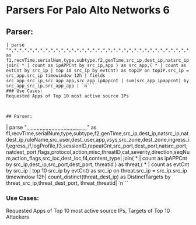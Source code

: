 # Parsers For Palo Alto Networks 6

## Parser:
```
| parse "*,*,*,*,*,*,*,*,*,*,*,*,*,*,*,*,*,*,*,*,*,*,*,*,*,*,*,*,*,*,*,*,*,*,*,*,*,*,*,*,*,*,*,*,*,*" as f1,recvTime,serialNum,type,subtype,f2,genTime,src_ip,dest_ip,natsrc_ip,natdest_ip,ruleName,src_user,dest_user,app,vsys,src_zone,dest_zone,ingress_if,egress_if,logProfile,f3,sessionID,repeatCnt,src_port,dest_port,natsrc_port,natdest_port,flags,protocol,action,bytes,bytes_sent,bytes_recv,packets,start_time,elapsed_time,cat,f4,seqNum,action_flags,src_loc,dest_loc,f5,packets_sent,packets_rcv| join( * | count as ipAPPCnt by src_ip,app ) as src_app,( * | count as evtCnt by src_ip | top 10 src_ip by evtCnt) as topIP on topIP.src_ip = src_app.src_ip timewindow 12h | fields src_app_src_ip,src_app_app,src_app_ipAppcnt | sum(src_app_ipappcnt) by src_app_src_ip,src_app_app | `n```
### Use Cases:
Requested Apps of Top 10 most active source IPs



## Parser:
```
| parse "*,*,*,*,*,*,*,*,*,*,*,*,*,*,*,*,*,*,*,*,*,*,*,*,*,*,*,*,*,*,*,*,*,*,*,*,*,*,*,*,*,*" as f1,recvTime,serialNum,type,subtype,f2,genTime,src_ip,dest_ip,natsrc_ip,natdest_ip,ruleName,src_user,dest_user,app,vsys,src_zone,dest_zone,ingress_if,egress_if,logProfile,f3,sessionID,repeatCnt,src_port,dest_port,natsrc_port,natdest_port,flags,protocol,action,misc,threatID,cat,severity,direction,seqNum,action_flags,src_loc,dest_loc,f4,content_type| join( * | count as ipAPPCnt by src_ip,dest_ip,src_port,dest_port, threatid ) as threat,( * | count as evtCnt by src_ip | top 10 src_ip by evtCnt) as src_ip on threat.src_ip = src_ip.src_ip timewindow 12h| count_distinct(threat_dest_ip) as DistinctTargets by threat_src_ip,threat_dest_port, threat_threatid| `n```
### Use Cases:
Requested Apps of Top 10 most active source IPs, Targets of Top 10 Attackers


